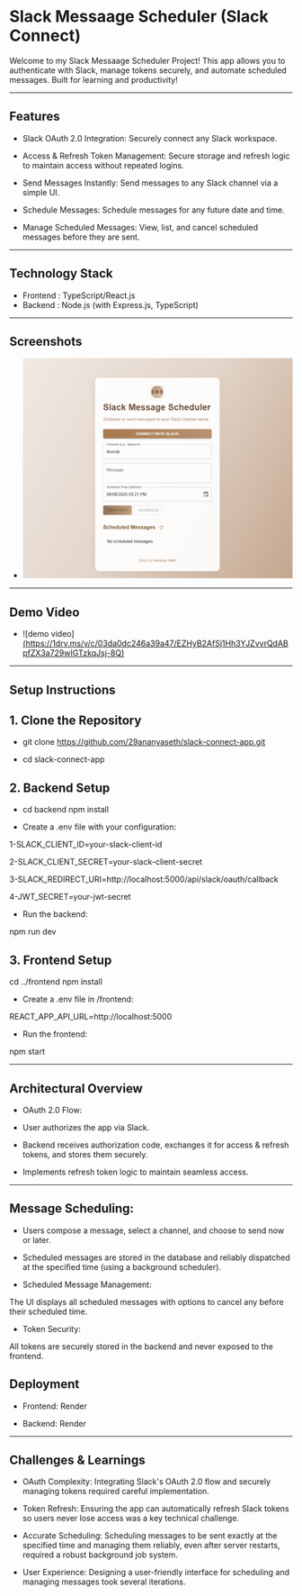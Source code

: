# Slack Messaage Scheduler (Slack Connect)

Welcome to my Slack Messaage Scheduler Project! This app allows you to authenticate with Slack, manage tokens securely, and automate scheduled messages. Built for learning and productivity!

---

##  Features

- Slack OAuth 2.0 Integration: Securely connect any Slack workspace.

- Access & Refresh Token Management: Secure storage and refresh logic to maintain access without repeated logins.

- Send Messages Instantly: Send messages to any Slack channel via a simple UI.

- Schedule Messages: Schedule messages for any future date and time.

- Manage Scheduled Messages: View, list, and cancel scheduled messages before they are sent.



---

## Technology Stack

- Frontend : TypeScript/React.js
- Backend : Node.js (with Express.js, TypeScript)
 

---


##  Screenshots 

- ![Screenshot](ss1.png)
  
---
 ## Demo Video 
 - ![demo video][(https://1drv.ms/v/c/03da0dc246a39a47/EZHyB2AfSj1Hh3YJZvvrQdABpfZX3a729wIGTzkqJsj-8Q)](https://github.com/29ananyaseth/slack-connect-app/blob/633c0ab313033cf85487d12390340ea2a0e4a245/Demo%20Video.mp4)


---

## Setup Instructions

## 1. Clone the Repository

- git clone https://github.com/29ananyaseth/slack-connect-app.git

- cd slack-connect-app

## 2. Backend Setup

- cd backend
  npm install

- Create a .env file with your configuration:

1-SLACK_CLIENT_ID=your-slack-client-id

2-SLACK_CLIENT_SECRET=your-slack-client-secret

3-SLACK_REDIRECT_URI=http://localhost:5000/api/slack/oauth/callback

4-JWT_SECRET=your-jwt-secret

- Run the backend:

npm run dev

## 3. Frontend Setup

cd ../frontend
npm install

- Create a .env file in /frontend:

REACT_APP_API_URL=http://localhost:5000

- Run the frontend:

npm start

---

## Architectural Overview

- OAuth 2.0 Flow:

- User authorizes the app via Slack.

- Backend receives authorization code, exchanges it for access & refresh tokens, and stores them securely.

- Implements refresh token logic to maintain seamless access.

---

## Message Scheduling:

- Users compose a message, select a channel, and choose to send now or later.

- Scheduled messages are stored in the database and reliably dispatched at the specified time (using a background scheduler).

- Scheduled Message Management:

The UI displays all scheduled messages with options to cancel any before their scheduled time.

- Token Security:

All tokens are securely stored in the backend and never exposed to the frontend.

##  Deployment
- Frontend: Render 

- Backend: Render 

---

## Challenges & Learnings

- OAuth Complexity:
Integrating Slack's OAuth 2.0 flow and securely managing tokens required careful implementation.

- Token Refresh:
Ensuring the app can automatically refresh Slack tokens so users never lose access was a key technical challenge.

- Accurate Scheduling:
Scheduling messages to be sent exactly at the specified time and managing them reliably, even after server restarts, required a robust background job system.

- User Experience:
Designing a user-friendly interface for scheduling and managing messages took several iterations.

